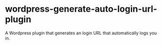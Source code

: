 # wordpress-generate-auto-login-url-plugin
A Wordpress plugin that generates an login URL that automatically logs you in.
